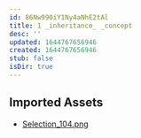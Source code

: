 ```yaml
---
id: 86Nw990iY1Ny4aNhE2tAl
title: 1 _inheritance_ _concept
desc: ''
updated: 1644767656946
created: 1644767656946
stub: false
isDir: true
---
```

## Imported Assets
- [Selection_104.png](/assets/selection_104-HysnKMLkuWmQ.png)
